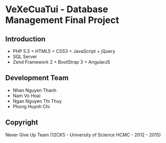 VeXeCuaTui - Database Management Final Project
=======================

Introduction
------------
* PHP 5.3 + HTML5 + CSS3 + JavaScript + jQuery
* SQL Server
* Zend Framework 2 + BootStrap 3 + AngularJS

Development Team
------------
* Nhan Nguyen Thanh
* Nam Vo Hoai
* Ngan Nguyen Thi Thuy
* Phong Huynh Chi

Copyright
------------
Never Give Up Team (12CK5 - University of Science HCMC - 2012 - 2015)